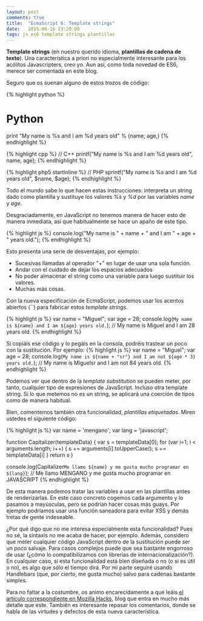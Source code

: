 ```yaml
---
layout: post
comments: true
title:  "EcmaScript 6: Template strings"
date:   2015-06-16 23:20:00
tags: js es6 template strings plantillas
---
```


**Template strings** (en nuestro querido idioma, **plantillas de cadena de texto**). Una característica a priori no especialmente interesante para los acólitos Javascripters, creo yo. Aun así, como toda novedad de ES6, merece ser comentada en este blog.

Seguro que os suenan alguno de estos trozos de código:

{% highlight python %}
# Python
print "My name is %s and I am %d years old" % (name, age,)
{% endhighlight %}

{% highlight cpp %}
// C++
printf("My name is %s and I am %d years old", name, age);
{% endhighlight %}

{% highlight php5 startinline %}
// PHP
sprintf("My name is %s and I am %d years old", $name, $age);
{% endhighlight %}

Todo el mundo sabe lo que hacen estas instrucciones: interpreta un string dado como plantilla y sustituye los valores *%s* y *%d* por las variables *name* y *age*.

Desgraciadamente, en JavaScript no tenemos manera de hacer esto de manera inmediata, así que habitualmente se hace un apaño de este tipo.

{% highlight js %}
console.log("My name is " + name + " and I am " + age + " years old.");
{% endhighlight %}

Esto presenta una serie de desventajas, por ejemplo:

+ Sucesivas llamadas al operador "+" en lugar de usar una sola función.
+ Andar con el cuidado de dejar los espacios adecuados
+ No poder almacenar el string como una variable para luego sustituir los valores.
+ Muchas más cosas.

Con la nueva especificación de EcmaScript, podemos usar los acentos abiertos (``) para fabricar estos *template strings*.

{% highlight js %}
var name = "Miguel";
var age = 28;
console.log(`My name is ${name} and I am ${age} years old.`);
// My name is Miguel and I am 28 years old.
{% endhighlight %}

Si copiáis ese código y lo pegáis en la consola, podréis trastear un poco con la sustitución. Por ejemplo:
{% highlight js %}
var name = "Miguel";
var age = 28;
console.log(`My name is ${name + "sr"} and I am not ${age * 3} years old.`);
// My name is Miguelsr and I am not 84 years old.
{% endhighlight %}

Podemos ver que dentro de la *template substitution* se pueden meter, por tanto, cualquier tipo de expresiones de JavaScript. Incluso otra template string. Si lo que metemos no es un string, se aplicará una coerción de tipos como de manera habitual.

Bien, comentemos también otra funcionalidad, *plantillas etiquetadas*. Miren ustedes el siguiente código:

{% highlight js %}
var name = 'mengano';
var lang = 'javascript';

function Capitalizer(templateData) {
  var s = templateData[0];
  for (var i=1; i < arguments.length; i++) {
    s += arguments[i].toUpperCase();
    s += templateData[i]
  }
  return s
}

console.log(Capitalizer`Me llamo ${name} y me gusta mucho programar en ${lang}`);
// Me llamo MENGANO y me gusta mucho programar en JAVASCRIPT
{% endhighlight %}

De esta manera podemos tratar las variables a usar en las plantillas antes de renderizarlas. En este caso concreto cogemos cada argumento y lo pasamos a mayúsculas, pero se podrían hacer cosas más guays. Por ejemplo podríamos usar una función saneadora para evitar XSS y demás tretas de gente indeseable.

¿Por qué digo que no me interesa especialmente esta funcionalidad? Pues no sé, la sintaxis no me acaba de hacer, por ejemplo. Además, considero que meter cualquier código JavaScript dentro de la sustitución puede ser un poco salvaje. Para casos complejos puede que sea bastante engorroso de usar (¿cómo lo compatibilizamos con librerías de internacionalización?). En cualquier caso, si esta funcionalidad está bien diseñada o no (o si es útil o no), es algo que sólo el tiempo dirá. Por mi parte seguiré usando Handlebars (que, por cierto, me gusta mucho) salvo para cadenas bastante simples.

Para no faltar a la costumbre, os animo encarecidamente a que leáis [el artículo correspondiente en Mozilla Hacks][fuente_original], blog que entra en mucho más detalle que este. También es interesante repasar los comentarios, donde se habla de las virtudes y defectos de esta nueva característica.

[fuente_original]: https://hacks.mozilla.org/2015/05/es6-in-depth-template-strings-2/

